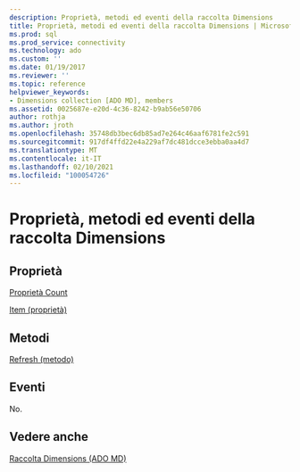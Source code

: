 ```yaml
---
description: Proprietà, metodi ed eventi della raccolta Dimensions
title: Proprietà, metodi ed eventi della raccolta Dimensions | Microsoft Docs
ms.prod: sql
ms.prod_service: connectivity
ms.technology: ado
ms.custom: ''
ms.date: 01/19/2017
ms.reviewer: ''
ms.topic: reference
helpviewer_keywords:
- Dimensions collection [ADO MD], members
ms.assetid: 0025687e-e20d-4c36-8242-b9ab56e50706
author: rothja
ms.author: jroth
ms.openlocfilehash: 35748db3bec6db85ad7e264c46aaf6781fe2c591
ms.sourcegitcommit: 917df4ffd22e4a229af7dc481dcce3ebba0aa4d7
ms.translationtype: MT
ms.contentlocale: it-IT
ms.lasthandoff: 02/10/2021
ms.locfileid: "100054726"
---
```

# <a name="dimensions-collection-properties-methods-and-events"></a>Proprietà, metodi ed eventi della raccolta Dimensions
## <a name="properties"></a>Proprietà  
 [Proprietà Count](../ado-api/count-property-ado.md)  
  
 [Item (proprietà)](../ado-api/item-property-ado.md)  
  
## <a name="methods"></a>Metodi  
 [Refresh (metodo)](../ado-api/refresh-method-ado.md)  
  
## <a name="events"></a>Eventi  
 No.  
  
## <a name="see-also"></a>Vedere anche  
 [Raccolta Dimensions (ADO MD)](./dimensions-collection-ado-md.md)